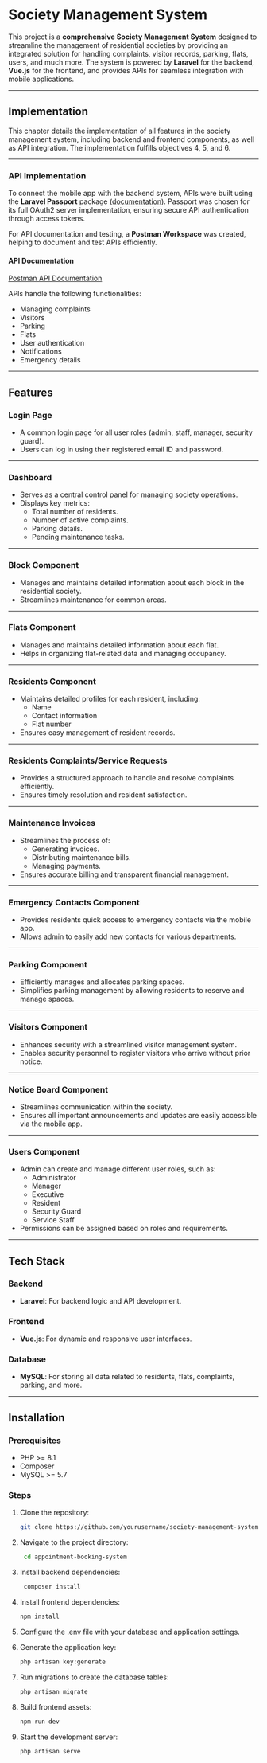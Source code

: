 # Society Management System

This project is a **comprehensive Society Management System** designed to streamline the management of residential societies by providing an integrated solution for handling complaints, visitor records, parking, flats, users, and much more. The system is powered by **Laravel** for the backend, **Vue.js** for the frontend, and provides APIs for seamless integration with mobile applications.

---

## Implementation

This chapter details the implementation of all features in the society management system, including backend and frontend components, as well as API integration. The implementation fulfills objectives 4, 5, and 6.

---

### API Implementation

To connect the mobile app with the backend system, APIs were built using the **Laravel Passport** package ([documentation](https://laravel.com/docs/11.x/passport)). Passport was chosen for its full OAuth2 server implementation, ensuring secure API authentication through access tokens. 

For API documentation and testing, a **Postman Workspace** was created, helping to document and test APIs efficiently.

#### API Documentation
[Postman API Documentation](https://documenter.getpostman.com/view/35280422/2sA3duFYNc)

APIs handle the following functionalities:
- Managing complaints
- Visitors
- Parking
- Flats
- User authentication
- Notifications
- Emergency details

---

## Features

### Login Page
- A common login page for all user roles (admin, staff, manager, security guard).
- Users can log in using their registered email ID and password.

---

### Dashboard
- Serves as a central control panel for managing society operations.
- Displays key metrics:
  - Total number of residents.
  - Number of active complaints.
  - Parking details.
  - Pending maintenance tasks.

---

### Block Component
- Manages and maintains detailed information about each block in the residential society.
- Streamlines maintenance for common areas.

---

### Flats Component
- Manages and maintains detailed information about each flat.
- Helps in organizing flat-related data and managing occupancy.

---

### Residents Component
- Maintains detailed profiles for each resident, including:
  - Name
  - Contact information
  - Flat number
- Ensures easy management of resident records.

---

### Residents Complaints/Service Requests
- Provides a structured approach to handle and resolve complaints efficiently.
- Ensures timely resolution and resident satisfaction.

---

### Maintenance Invoices
- Streamlines the process of:
  - Generating invoices.
  - Distributing maintenance bills.
  - Managing payments.
- Ensures accurate billing and transparent financial management.

---

### Emergency Contacts Component
- Provides residents quick access to emergency contacts via the mobile app.
- Allows admin to easily add new contacts for various departments.

---

### Parking Component
- Efficiently manages and allocates parking spaces.
- Simplifies parking management by allowing residents to reserve and manage spaces.

---

### Visitors Component
- Enhances security with a streamlined visitor management system.
- Enables security personnel to register visitors who arrive without prior notice.

---

### Notice Board Component
- Streamlines communication within the society.
- Ensures all important announcements and updates are easily accessible via the mobile app.

---

### Users Component
- Admin can create and manage different user roles, such as:
  - Administrator
  - Manager
  - Executive
  - Resident
  - Security Guard
  - Service Staff
- Permissions can be assigned based on roles and requirements.

---

## Tech Stack

### Backend
- **Laravel**: For backend logic and API development.

### Frontend
- **Vue.js**: For dynamic and responsive user interfaces.

### Database
- **MySQL**: For storing all data related to residents, flats, complaints, parking, and more.

---

## Installation

### Prerequisites
- PHP >= 8.1  
- Composer
- MySQL >= 5.7  

### Steps
1. Clone the repository:
   ```bash
   git clone https://github.com/yourusername/society-management-system.git
2. Navigate to the project directory:
   ```bash
    cd appointment-booking-system
   
3. Install backend dependencies:
   ```bash
    composer install
   
4. Install frontend dependencies:
    ```bash
    npm install
5. Configure the .env file with your database and application settings.

6. Generate the application key:
    ```bash
    php artisan key:generate
    
7. Run migrations to create the database tables:
    ```bash
    php artisan migrate
8. Build frontend assets:
    ```bash
    npm run dev
9. Start the development server:
    ```bash
    php artisan serve
